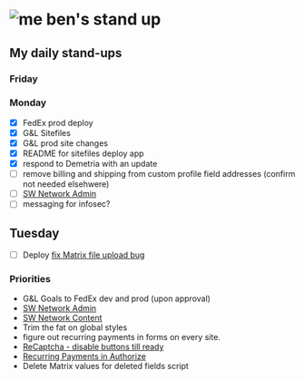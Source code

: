 # ![me](https://avatars2.githubusercontent.com/u/5232044?s=50&v=4) ben's stand up

## My daily stand-ups

### Friday


### Monday

- [X] FedEx prod deploy
- [X] G&L Sitefiles
- [X] G&L prod site changes
- [X] README for sitefiles deploy app
- [X] respond to Demetria with an update
- [ ] remove billing and shipping from custom profile field addresses (confirm not needed elsehwere)
- [ ] [SW Network Admin](https://app.clickup.com/8537154/v/l/li/54890360?pr=12760709)
- [ ] messaging for infosec?

## Tuesday

- [ ] Deploy [fix Matrix file upload bug](https://app.clickup.com/t/kmy6hj)


### Priorities 
    
- G&L Goals to FedEx dev and prod (upon approval)
- [SW Network Admin](https://app.clickup.com/8537154/v/l/li/54890360?pr=12760709)
- [SW Network Content](https://app.clickup.com/8537154/v/l/li/54892353?pr=12760709)
- Trim the fat on global styles
- figure out recurring payments in forms on every site.
- [ReCaptcha - disable buttons till ready](https://projects.madebyspeak.com/#/tasks/17598281)
- [Recurring Payments in Authorize](https://projects.madebyspeak.com/#/tasks/16411534)
- Delete Matrix values for deleted fields script
